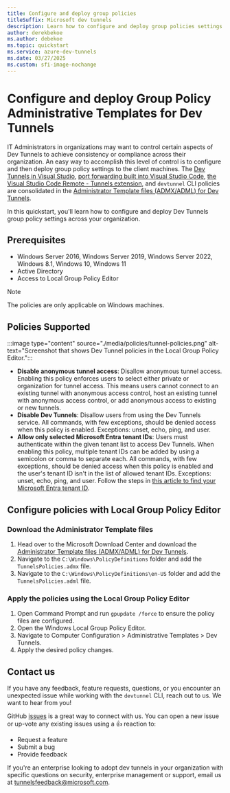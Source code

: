 ```yaml
---
title: Configure and deploy group policies
titleSuffix: Microsoft dev tunnels
description: Learn how to configure and deploy group policies settings across your organization. 
author: derekbekoe
ms.author: debekoe
ms.topic: quickstart
ms.service: azure-dev-tunnels
ms.date: 03/27/2025
ms.custom: sfi-image-nochange
---
```


# Configure and deploy Group Policy Administrative Templates for Dev Tunnels

IT Administrators in organizations may want to control certain aspects of Dev Tunnels to achieve consistency or compliance across their organization. An easy way to accomplish this level of control is to configure and then deploy group policy settings to the client machines. The [Dev Tunnels in Visual Studio](https://aka.ms/devtunnels/vs), [port forwarding built into Visual Studio Code](https://code.visualstudio.com/docs/editor/port-forwarding), [the Visual Studio Code Remote - Tunnels extension](https://code.visualstudio.com/docs/remote/tunnels), and `devtunnel` CLI policies are consolidated in the [Administrator Template files (ADMX/ADML) for Dev Tunnels](https://aka.ms/devtunnels/policies/download).

In this quickstart, you'll learn how to configure and deploy Dev Tunnels group policy settings across your organization.

## Prerequisites

- Windows Server 2016, Windows Server 2019, Windows Server 2022, Windows 8.1, Windows 10, Windows 11
- Active Directory
- Access to Local Group Policy Editor

>[!NOTE]
>The policies are only applicable on Windows machines.

## Policies Supported

:::image type="content" source="./media/policies/tunnel-policies.png" alt-text="Screenshot that shows Dev Tunnel policies in the Local Group Policy Editor.":::

- **Disable anonymous tunnel access**: Disallow anonymous tunnel access. Enabling this policy enforces users to select either private or organization for tunnel access. This means users cannot connect to an existing tunnel with anonymous access control, host an existing tunnel with anonymous access control, or add anonymous access to existing or new tunnels.
- **Disable Dev Tunnels**: Disallow users from using the Dev Tunnels service. All commands, with few exceptions, should be denied access when this policy is enabled. Exceptions: unset, echo, ping, and user.
- **Allow only selected Microsoft Entra tenant IDs**: Users must authenticate within the given tenant list to access Dev Tunnels. When enabling this policy, multiple tenant IDs can be added by using a semicolon or comma to separate each. All commands, with few exceptions, should be denied access when this policy is enabled and the user's tenant ID isn't in the list of allowed tenant IDs. Exceptions: unset, echo, ping, and user. Follow the steps in [this article to find your Microsoft Entra tenant ID](/entra/fundamentals/how-to-find-tenant).

## Configure policies with Local Group Policy Editor

### Download the Administrator Template files

1. Head over to the Microsoft Download Center and download the [Administrator Template files (ADMX/ADML) for Dev Tunnels](https://aka.ms/devtunnels/policies/download).
1. Navigate to the `C:\Windows\PolicyDefinitions` folder and add the `TunnelsPolicies.admx` file.
1. Navigate to the `C:\Windows\PolicyDefinitions\en-US` folder and add the `TunnelsPolicies.adml` file.

### Apply the policies using the Local Group Policy Editor

1. Open Command Prompt and run `gpupdate /force` to ensure the policy files are configured.
1. Open the Windows Local Group Policy Editor.
1. Navigate to Computer Configuration > Administrative Templates > Dev Tunnels.
1. Apply the desired policy changes.

## Contact us

If you have any feedback, feature requests, questions, or you encounter an unexpected issue while working with the `devtunnel` CLI, reach out to us. We want to hear from you!

GitHub [issues](https://aka.ms/devtunnels/issues) is a great way to connect with us. You can open a new issue or up-vote any existing issues using a 👍 reaction to:

- Request a feature
- Submit a bug
- Provide feedback

If you're an enterprise looking to adopt dev tunnels in your organization with specific questions on security, enterprise management or support, email us at tunnelsfeedback@microsoft.com.
